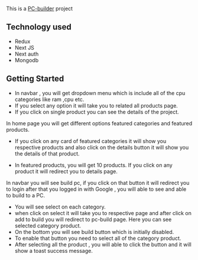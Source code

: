 This is a [PC-builder](https://pc-builder-gules.vercel.app/) project

## Technology used

- Redux
- Next JS
- Next auth
- Mongodb

## Getting Started

- In navbar , you will get dropdown menu which is include all of the cpu categories like ram ,cpu etc.
- If you select any option it will take you to related all products page.
- If you click on single product you can see the details of the project.

In home page you will get different options featured categories and featured products.

- If you click on any card of featured categories it will show you respective products and also click on the details button it will show you the details of that product.

- In featured products, you will get 10 products. If you click on any product it will redirect you to details page.

In navbar you will see build pc, if you click on that button it will redirect you to login after that you logged in with Google , you will able to see and able to build to a PC.

- You will see select on each category.
- when click on select it will take you to respective page and after click on add to build you will redirect to pc-build page. Here you can see selected category product.
- On the bottom you will see build button which is initially disabled.
- To enable that button you need to select all of the category product.
- After selecting all the product , you will able to click the button and it will show a toast success message.
